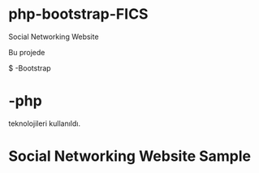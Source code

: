 # php-bootstrap-FICS
Social Networking Website

Bu projede

$ -Bootstrap
# -php

teknolojileri kullanıldı.

# Social Networking Website Sample
